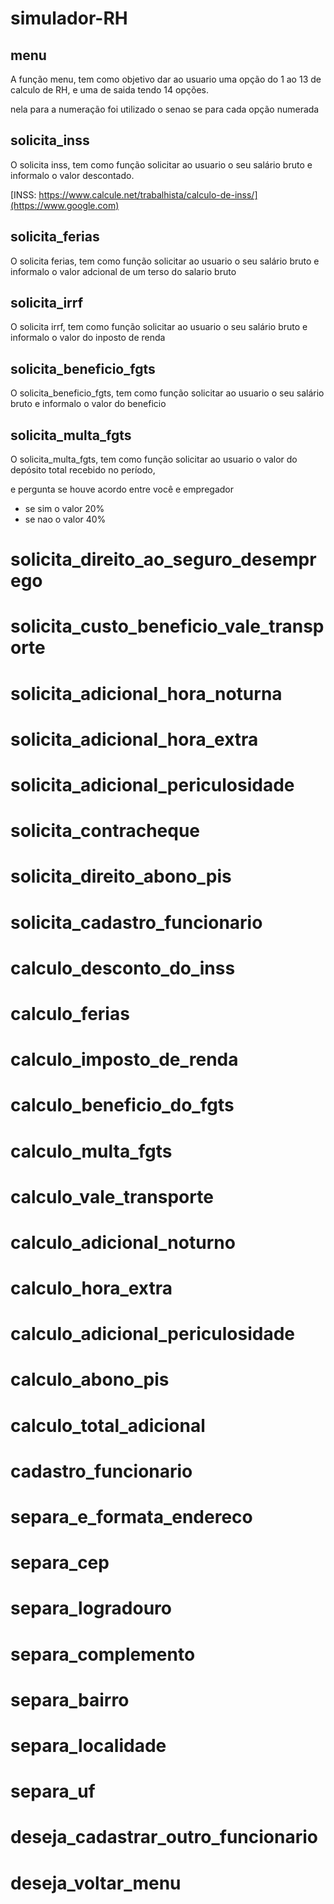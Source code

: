 # simulador-RH


## menu 

A função menu, tem como objetivo dar ao usuario uma opção do 1 ao 13 de calculo de RH, e uma de saida tendo 14 opções. 

nela para a numeração foi utilizado o senao se para cada opção numerada 






## solicita_inss

O solicita inss, tem como função solicitar ao usuario o seu salário bruto e informalo o valor descontado.


[INSS: https://www.calcule.net/trabalhista/calculo-de-inss/](https://www.google.com)

## solicita_ferias

O solicita ferias, tem como função solicitar ao usuario o seu salário bruto e informalo o valor adcional de um terso do salario bruto

## solicita_irrf 

O solicita irrf, tem como função solicitar ao usuario o seu salário bruto e informalo o valor do inposto de renda

## solicita_beneficio_fgts 

O solicita_beneficio_fgts, tem como função solicitar ao usuario o seu salário bruto e informalo o valor do beneficio

## solicita_multa_fgts 

O solicita_multa_fgts, tem como função solicitar ao usuario o valor do depósito total recebido no período,

e pergunta se houve acordo entre você e empregador
* se sim o valor 20% 
* se nao o valor 40%

# solicita_direito_ao_seguro_desemprego 

# solicita_custo_beneficio_vale_transporte 

# solicita_adicional_hora_noturna 

# solicita_adicional_hora_extra 

# solicita_adicional_periculosidade 

# solicita_contracheque

# solicita_direito_abono_pis 

# solicita_cadastro_funcionario 
 
 
 
 
# calculo_desconto_do_inss 
  
# calculo_ferias
 
# calculo_imposto_de_renda
 
# calculo_beneficio_do_fgts

# calculo_multa_fgts
 
# calculo_vale_transporte
 
# calculo_adicional_noturno
 
# calculo_hora_extra
 
# calculo_adicional_periculosidade
 
# calculo_abono_pis
 
# calculo_total_adicional
 
# cadastro_funcionario

# separa_e_formata_endereco

# separa_cep

# separa_logradouro

# separa_complemento

# separa_bairro

# separa_localidade

# separa_uf

# deseja_cadastrar_outro_funcionario

# deseja_voltar_menu












 
 
 
 
 
 
 
 

